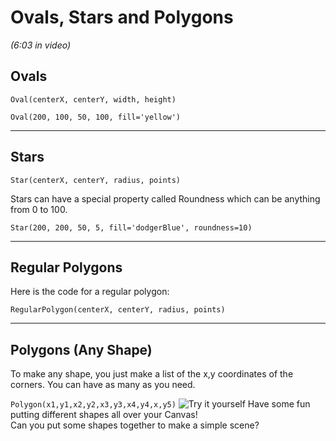 # Ovals, Stars and Polygons
*(6:03 in video)*
## Ovals
```Oval(centerX, centerY, width, height)```

```Oval(200, 100, 50, 100, fill='yellow')```

---
## Stars
```Star(centerX, centerY, radius, points)```

Stars can have a special property called Roundness which can be anything from 0 to 100.  

```Star(200, 200, 50, 5, fill='dodgerBlue', roundness=10)```

---
## Regular Polygons
Here is the code for a regular polygon:

```RegularPolygon(centerX, centerY, radius, points)```

---
## Polygons (Any Shape)
To make any shape, you just make a list of the x,y coordinates of the corners. You can have as many as you need. 

```Polygon(x1,y1,x2,y2,x3,y3,x4,y4,x,y5)```
![Try it yourself](tutImages/runSml2.png) 
Have some fun putting different shapes all over your Canvas!  
Can you put some shapes together to make a simple scene?